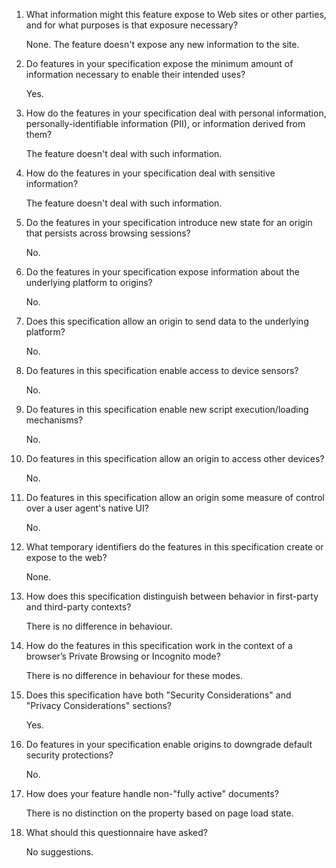 01.  What information might this feature expose to Web sites or other parties,
     and for what purposes is that exposure necessary?
     
     None. The feature doesn't expose any new information to the site.
     
02.  Do features in your specification expose the minimum amount of information
     necessary to enable their intended uses?
     
     Yes.
     
03.  How do the features in your specification deal with personal information,
     personally-identifiable information (PII), or information derived from
     them?
     
     The feature doesn't deal with such information.
     
04.  How do the features in your specification deal with sensitive information?
     
     The feature doesn't deal with such information.

05.  Do the features in your specification introduce new state for an origin
     that persists across browsing sessions?
     
     No.
     
06.  Do the features in your specification expose information about the
     underlying platform to origins?
     
     No.
     
07.  Does this specification allow an origin to send data to the underlying
     platform?
     
     No.
     
08.  Do features in this specification enable access to device sensors?

     No.
     
09.  Do features in this specification enable new script execution/loading
     mechanisms?
     
     No.
     
10.  Do features in this specification allow an origin to access other devices?

     No.
     
11.  Do features in this specification allow an origin some measure of control over
     a user agent's native UI?
     
     No.
     
12.  What temporary identifiers do the features in this specification create or
     expose to the web?
     
     None.
     
13.  How does this specification distinguish between behavior in first-party and
     third-party contexts?
     
     There is no difference in behaviour.
     
14.  How do the features in this specification work in the context of a browser’s
     Private Browsing or Incognito mode?
     
     There is no difference in behaviour for these modes.
     
15.  Does this specification have both "Security Considerations" and "Privacy
     Considerations" sections?
     
     Yes.
     
16.  Do features in your specification enable origins to downgrade default
     security protections?
     
     No.
     
17.  How does your feature handle non-"fully active" documents?

     There is no distinction on the property based on page load state.
     
18.  What should this questionnaire have asked?

     No suggestions.

